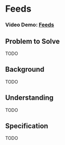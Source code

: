 # Feeds

### Video Demo: [Feeds](https://youtu.be/xiFHxJbdzx4)

## Problem to Solve

TODO

## Background

TODO

## Understanding

TODO

## Specification

TODO
